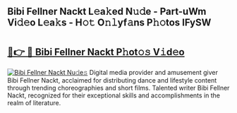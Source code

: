 ## Bibi Fellner Nackt L𝚎a𝚔ed N𝚞𝚍e - Part-uWm Vi𝚍𝚎o L𝚎a𝚔s - H𝚘𝚝 O𝚗𝚕yf𝚊ns P𝚑𝚘tos IFySW

# <h2><a href="http://kf238hx.oniu.top/?m=Bibi+Fellner+Nackt">🔗👉 🔴 Bibi Fellner Nackt P𝚑ot𝚘𝚜 V𝚒d𝚎o</a></h2>

[![Bibi Fellner Nackt Nu𝚍e𝚜](https://i.imgur.com/0qMVB7G.gif)](http://kf238hx.oniu.top/?m=Bibi+Fellner+Nackt)
Digital media provider and amusement giver Bibi Fellner Nackt, acclaimed for distributing dance and lifestyle content through trending choreographies and short films. Talented writer Bibi Fellner Nackt, recognized for their exceptional skills and accomplishments in the realm of literature.  
